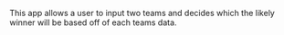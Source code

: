 This app allows a user to input two teams and decides which the likely winner will be based off of each teams data.
